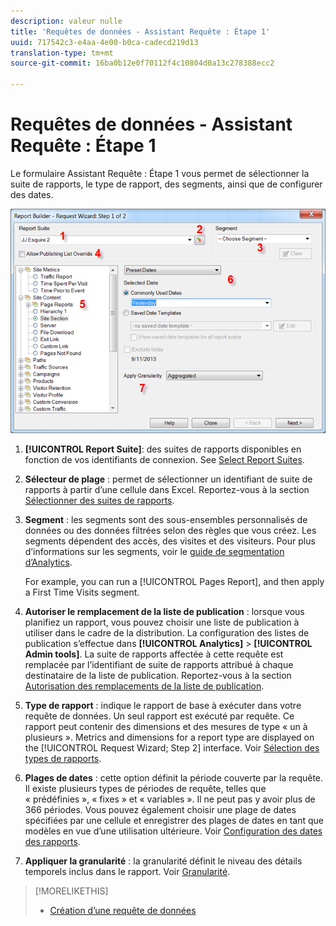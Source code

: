 ```yaml
---
description: valeur nulle
title: 'Requêtes de données - Assistant Requête : Étape 1'
uuid: 717542c3-e4aa-4e00-b0ca-cadecd219d13
translation-type: tm+mt
source-git-commit: 16ba0b12e0f70112f4c10804d0a13c278388ecc2

---
```



# Requêtes de données - Assistant Requête : Étape 1

Le formulaire Assistant Requête : Étape 1 vous permet de sélectionner la suite de rapports, le type de rapport, des segments, ainsi que de configurer des dates.

![](assets/rw1_overview.png)

1. **[!UICONTROL Report Suite]**:  des suites de rapports disponibles en fonction de vos identifiants de connexion. See [Select Report Suites](/help/analyze/report-builder/data-requests/selecting-report-suites/t-select-report-suites.md).

1. **Sélecteur de plage** : permet de sélectionner un identifiant de suite de rapports à partir d’une cellule dans Excel. Reportez-vous à la section [Sélectionner des suites de rapports](/help/analyze/report-builder/data-requests/selecting-report-suites/t-select-report-suites.md).

1. **Segment** : les segments sont des sous-ensembles personnalisés de données ou des données filtrées selon des règles que vous créez. Les segments dépendent des accès, des visites et des visiteurs. Pour plus d’informations sur les segments, voir le [guide de segmentation d’Analytics](https://marketing.adobe.com/resources/help/fr_FR/analytics/segment/).

   For example, you can run a [!UICONTROL Pages Report], and then apply a First Time Visits segment.

1. **Autoriser le remplacement de la liste de publication** : lorsque vous planifiez un rapport, vous pouvez choisir une liste de publication à utiliser dans le cadre de la distribution. La configuration des listes de publication s’effectue dans **[!UICONTROL Analytics]** > **[!UICONTROL Admin tools]**. La suite de rapports affectée à cette requête est remplacée par l’identifiant de suite de rapports attribué à chaque destinataire de la liste de publication. Reportez-vous à la section [Autorisation des remplacements de la liste de publication](/help/analyze/report-builder/data-requests/allow-publishing-list-overrides.md).

1. **Type de rapport** : indique le rapport de base à exécuter dans votre requête de données. Un seul rapport est exécuté par requête. Ce rapport peut contenir des dimensions et des mesures de type « un à plusieurs ». Metrics and dimensions for a report type are displayed on the [!UICONTROL Request Wizard; Step 2] interface. Voir [Sélection des types de rapports](/help/analyze/report-builder/data-requests/c-report-types/select-report-types.md).

1. **Plages de dates** : cette option définit la période couverte par la requête. Il existe plusieurs types de périodes de requête, telles que « prédéfinies », « fixes » et « variables ». Il ne peut pas y avoir plus de 366 périodes. Vous pouvez également choisir une plage de dates spécifiées par une cellule et enregistrer des plages de dates en tant que modèles en vue d’une utilisation ultérieure.  Voir [Configuration des dates des rapports](/help/analyze/report-builder/data-requests/configuring-report-dates/custom-calendar.md).

1. **Appliquer la granularité** : la granularité définit le niveau des détails temporels inclus dans le rapport. Voir [Granularité](/help/analyze/report-builder/data-requests/configuring-report-dates/granularity.md).

>[!MORELIKETHIS]
>
>* [Création d’une requête de données](/help/analyze/report-builder/data-requests/t-create-a-data-request.md)

